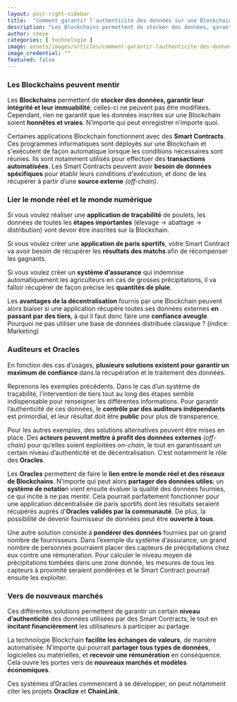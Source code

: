 ```yaml
---
layout: post-right-sidebar
title:  "Comment garantir l'authenticité des données sur une Blockchain ?"
description: "Les Blockchains permettent de stocker des données, garantir leur intégrité et leur immuabilité; celles-ci ne peuvent pas être modifiées. Cependant, rien ne garantit que les données inscrites sur une Blockchain soient honnêtes et vraies."
author: steve
categories: [ technologie ]
image: assets/images/articles/comment-garantir-lauthenticite-des-donnees-sur-une-blockchain/1.jpg
image_credential: ""
featured: false
---
```


### Les Blockchains peuvent mentir

Les **Blockchains** permettent de **stocker des données, garantir leur intégrité et leur immuabilité**; celles-ci ne peuvent pas être modifiées. Cependant, rien ne garantit que les données inscrites sur une Blockchain soient **honnêtes et vraies**. N’importe qui peut enregistrer n’importe quoi. 

Certaines applications Blockchain fonctionnent avec des **Smart Contracts**. Ces programmes informatiques sont déployés sur une Blockchain et s'exécutent de façon automatique lorsque les conditions nécessaires sont réunies. Ils sont notamment utilisés pour effectuer des **transactions automatisées**. Les Smart Contracts peuvent avoir **besoin de données spécifiques** pour établir leurs conditions d'exécution, et donc de les récupérer à partir d’une **source externe** *(off-chain)*. 


### Lier le monde réel et le monde numérique

Si vous voulez réaliser une **application de traçabilité** de poulets, les données de toutes les **étapes importantes** (élevage -> abattage -> distribution) vont devoir être inscrites sur la Blockchain. 

Si vous voulez créer une **application de paris sportifs**, votre Smart Contract va avoir besoin de récupérer les **résultats des matchs** afin de récompenser les gagnants. 

Si vous voulez créer un **système d’assurance** qui indemnise automatiquement les agriculteurs en cas de grosses précipitations, il va falloir récupérer de façon précise les **quantités de pluie**. 

Les **avantages de la décentralisation** fournis par une Blockchain peuvent alors biaiser si une application récupère toutes ses données externes **en passant par des tiers**, à qui il faut donc faire une **confiance aveugle**. Pourquoi ne pas utiliser une base de données distribuée classique ? (indice: Marketing)

### Auditeurs et Oracles

En fonction des cas d’usages, **plusieurs solutions existent pour garantir un maximum de confiance** dans la récupération et le traitement des données.

Reprenons les exemples précédents. Dans le cas d’un système de traçabilité, l’intervention de tiers tout au long des étapes semble indispensable pour renseigner les différentes informations. Pour garantir l’authenticité de ces données, le **contrôle par des auditeurs indépendants** est primordial, et leur résultat doit être **public** pour plus de transparence.

Pour les autres exemples, des solutions alternatives peuvent être mises en place. Des **acteurs peuvent mettre à profit des données externes** *(off-chain)* pour qu’elles soient exploitées *on-chain*, le tout en garantissant un certain niveau d’authenticité et de décentralisation. C’est notamment le rôle des **Oracles**. 

Les **Oracles** permettent de faire le **lien entre le monde réel et des réseaux de Blockchains**. N’importe qui peut alors **partager des données utiles**; un **système de notatio**n vient ensuite évaluer la qualité des données fournies, ce qui incite à ne pas mentir. Cela pourrait parfaitement fonctionner pour une application décentralisée de paris sportifs dont les résultats seraient récupérés auprès d'**Oracles validés par la communauté**. De plus, la possibilité de devenir fournisseur de données peut être **ouverte à tous**. 

Une autre solution consiste à **pondérer des données** fournies par un grand nombre de fournisseurs. Dans l’exemple du système d’assurance, un grand nombre de personnes pourraient placer des capteurs de précipitations chez eux contre une rémunération. Pour calculer le niveau moyen de précipitations tombées dans une zone donnée, les mesures de tous les capteurs à proximité seraient pondérées et le Smart Contract pourrait ensuite les exploiter. 


### Vers de nouveaux marchés

Ces différentes solutions permettent de garantir un certain **niveau d’authenticité** des données utilisées par des Smart Contracts, le tout en **incitant financièrement** les utilisateurs à participer au partage. 

La technologie Blockchain **facilite les échanges de valeurs**, de manière automatisée. N’importe qui pourrait **partager tous types de données**, logicielles ou matérielles, et **recevoir une rémunération** en conséquence. Cela ouvre les portes vers de **nouveaux marchés et modèles économiques**.

Ces systèmes d’Oracles commencent à se développer, on peut notamment citer les projets **Oraclize** et **ChainLink**.